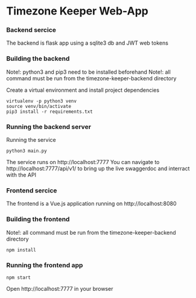 
# Timezone Keeper Web-App

### Backend sercice
The backend is flask app using a sqlite3 db and JWT web tokens

### Building the backend
Note!: python3 and pip3 need to be installed beforehand
Note!: all command must be run from the timezone-keeper-backend directory

Create a virtual environment and install project dependencies
```
virtualenv -p python3 venv
source venv/bin/activate
pip3 install -r requirements.txt
```

### Running the backend server
Running the service
```
python3 main.py
```
The service runs on http://localhost:7777
You can navigate to http://localhost:7777/api/v1/ to bring up the live swaggerdoc and interract with the API



### Frontend sercice

The frontend is a Vue.js application running on http://localhost:8080

### Building the frontend
Note!: all command must be run from the timezone-keeper-backend directory

```
npm install
```

### Running the frontend app

```
npm start
```

Open http://localhost:7777 in your browser